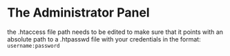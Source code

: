 # The Administrator Panel

the .htaccess file path needs to be edited to make sure that it points with an absolute path to a .htpasswd file with your credentials in the format: `username:password`
